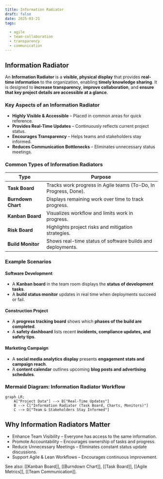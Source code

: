 ```yaml
---
title: Information Radiator
draft: false
date: 2025-03-21
tags:
  
  - agile
  - team-collaboration
  - transparency
  - communication
---
```


## **Information Radiator**
An **Information Radiator** is a **visible, physical display** that provides **real-time information** to the organization, enabling **timely knowledge sharing**. It is designed to **increase transparency**, **improve collaboration**, and **ensure that key project details are accessible at a glance**.

### **Key Aspects of an Information Radiator**
- **Highly Visible & Accessible** – Placed in common areas for quick reference.
- **Provides Real-Time Updates** – Continuously reflects current project status.
- **Encourages Transparency** – Helps teams and stakeholders stay informed.
- **Reduces Communication Bottlenecks** – Eliminates unnecessary status meetings.

### **Common Types of Information Radiators**
| **Type**                | **Purpose** |
|------------------------|------------------------------------------------|
| **Task Board**         | Tracks work progress in Agile teams (To-Do, In Progress, Done). |
| **Burndown Chart**     | Displays remaining work over time to track progress. |
| **Kanban Board**       | Visualizes workflow and limits work in progress. |
| **Risk Board**         | Highlights project risks and mitigation strategies. |
| **Build Monitor**      | Shows real-time status of software builds and deployments. |

### **Example Scenarios**

#### **Software Development**
- A **Kanban board** in the team room displays the **status of development tasks**.
- A **build status monitor** updates in real time when deployments succeed or fail.

#### **Construction Project**
- A **progress tracking board** shows which **phases of the build are completed**.
- A **safety dashboard** lists recent **incidents, compliance updates, and safety tips**.

#### **Marketing Campaign**
- A **social media analytics display** presents **engagement stats and campaign reach**.
- A **content calendar** outlines upcoming **blog posts and advertising schedules**.

### **Mermaid Diagram: Information Radiator Workflow**
```mermaid
graph LR;
    A["Project Data"] --> B["Real-Time Updates"]
    B --> C["Information Radiator (Task Board, Charts, Monitors)"]
    C --> D["Team & Stakeholders Stay Informed"]
```

## Why Information Radiators Matter

- Enhance Team Visibility – Everyone has access to the same information.
- Promote Accountability – Encourages ownership of tasks and progress.
- Reduce Unnecessary Meetings – Eliminates constant status update discussions.
- Support Agile & Lean Workflows – Encourages continuous improvement.

See also: [[Kanban Board]], [[Burndown Chart]], [[Task Board]], [[Agile Metrics]], [[Team Communication]].